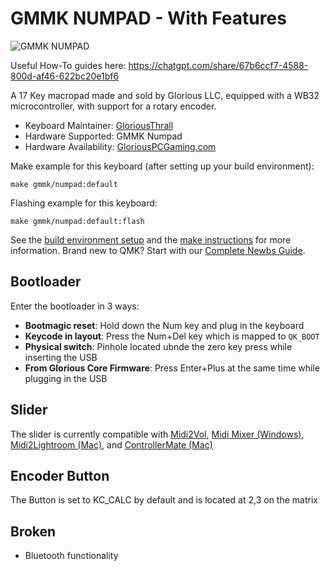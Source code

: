 # GMMK NUMPAD - With Features

![GMMK NUMPAD](https://i.imgur.com/JV4C5os.png)

Useful How-To guides here:
https://chatgpt.com/share/67b6ccf7-4588-800d-af46-622bc20e1bf6

A 17 Key macropad made and sold by Glorious LLC, equipped with a WB32 microcontroller, with support for a rotary encoder.

* Keyboard Maintainer: [GloriousThrall](https://github.com/GloriousThrall)
* Hardware Supported: GMMK Numpad
* Hardware Availability: [GloriousPCGaming.com](https://www.gloriousgaming.com/products/gmmk-numpad)

Make example for this keyboard (after setting up your build environment):

    make gmmk/numpad:default

Flashing example for this keyboard:

    make gmmk/numpad:default:flash

See the [build environment setup](https://docs.qmk.fm/#/getting_started_build_tools) and the [make instructions](https://docs.qmk.fm/#/getting_started_make_guide) for more information. Brand new to QMK? Start with our [Complete Newbs Guide](https://docs.qmk.fm/#/newbs).

## Bootloader

Enter the bootloader in 3 ways:

* **Bootmagic reset**: Hold down the Num key and plug in the keyboard
* **Keycode in layout**: Press the Num+Del key which is mapped to `QK_BOOT`
* **Physical switch**: Pinhole located ubnde the zero key press while inserting the USB
* **From Glorious Core Firmware**: Press Enter+Plus at the same time while plugging in the USB

## Slider

The slider is currently compatible with [Midi2Vol](https://github.com/jesusvallejo/Midi2Vol), [Midi Mixer (Windows)](https://github.com/jpwilliams/midi-mixer-releases/releases), [Midi2Lightroom (Mac)](https://rsjaffe.github.io/MIDI2LR/), and [ControllerMate (Mac)](https://www.orderedbytes.com/controllermate/)

## Encoder Button

The Button is set to KC_CALC by default and is located at 2,3 on the matrix

## Broken

* Bluetooth functionality